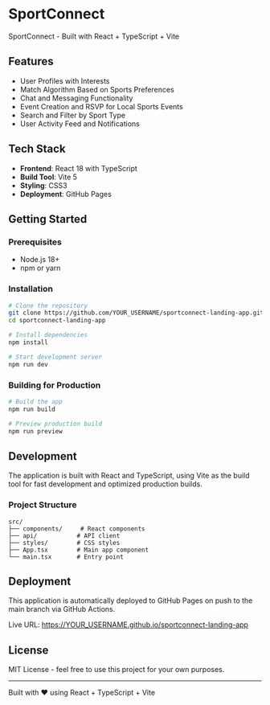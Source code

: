 # SportConnect

SportConnect - Built with React + TypeScript + Vite

## Features

- User Profiles with Interests
- Match Algorithm Based on Sports Preferences
- Chat and Messaging Functionality
- Event Creation and RSVP for Local Sports Events
- Search and Filter by Sport Type
- User Activity Feed and Notifications

## Tech Stack

- **Frontend**: React 18 with TypeScript
- **Build Tool**: Vite 5
- **Styling**: CSS3
- **Deployment**: GitHub Pages

## Getting Started

### Prerequisites

- Node.js 18+ 
- npm or yarn

### Installation

```bash
# Clone the repository
git clone https://github.com/YOUR_USERNAME/sportconnect-landing-app.git
cd sportconnect-landing-app

# Install dependencies
npm install

# Start development server
npm run dev
```

### Building for Production

```bash
# Build the app
npm run build

# Preview production build
npm run preview
```

## Development

The application is built with React and TypeScript, using Vite as the build tool for fast development and optimized production builds.

### Project Structure

```
src/
├── components/     # React components
├── api/           # API client
├── styles/        # CSS styles
├── App.tsx        # Main app component
└── main.tsx       # Entry point
```

## Deployment

This application is automatically deployed to GitHub Pages on push to the main branch via GitHub Actions.

Live URL: https://YOUR_USERNAME.github.io/sportconnect-landing-app

## License

MIT License - feel free to use this project for your own purposes.

---

Built with ❤️ using React + TypeScript + Vite